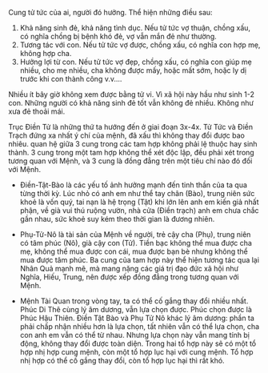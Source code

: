 Cung tử tức của ai, người đó hưởng. Thể hiện những điều sau:
1. Khả năng sinh đẻ, khả năng tình dục. Nếu tử tức vợ thuận, chồng xấu, có nghĩa chồng bị bệnh khó đẻ, vợ vẫn mắn đẻ như thường.
2. Tương tác với con. Nếu tử tức vợ được, chồng xấu, có nghĩa con hợp mẹ, không hợp cha.
3. Hưởng lợi từ con. Nếu tử tức vợ đẹp, chồng xấu, có nghĩa con giúp mẹ nhiều, cho mẹ nhiều, cha không được mấy, hoặc mất sớm, hoặc ly dị trước khi con thành công v.v....

Nhiều ít bây giờ không xem được bằng tử vi. Vì xã hội này hầu như sinh 1-2 con. Những người có khả năng sinh đẻ tốt vẫn không đẻ nhiều. Không như xưa đẻ thoải mái.

Trục Điền Tử là những thứ ta hướng đến ở giai đoạn 3x-4x. Tử Tức và Điền Trạch đứng xa nhất ý chí của mệnh, đã xấu thì không thay đổi được bao nhiêu.
quan hệ giữa 3 cung trong các tam hợp không phải lệ thuộc hay sinh thành.
3 cung trong một tam hợp không thể xét độc lập, đều phải xét trong tương quan với Mệnh, và 3 cung là đồng đẳng trên một tiêu chí nào đó đối với Mệnh.

- Điền-Tật-Bào là các yếu tố ảnh hưởng mạnh đến tinh thần của ta qua từng thời kỳ. Lúc nhỏ có anh em như thể tay chân (Bào), trung niên sức khoẻ là vốn quý, tai nạn là hệ trọng (Tật) khi lớn lên anh em kiến giả nhất phận, về già vui thú ruộng vườn, nhà cửa (Điền trạch) anh em chưa chắc gần nhau, sức khoẻ suy kém theo thời gian là đương nhiên.
- Phụ-Tử-Nô là tài sản của Mệnh về người, trẻ cậy cha (Phụ), trung niên có tâm phúc (Nô), già cậy con (Tử). Tiền bạc không thể mua được cha mẹ, không thể mua được con cái, mua được bạn bè nhưng không thể mua được tâm phúc. Ba cung của tam hợp này thể hiện tương tác qua lại Nhân Quả mạnh mẽ, mà mang nặng các giá trị đạo đức xã hội như Nghĩa, Hiếu, Trung, nên được xếp đồng đẳng trong tương quan với Mệnh.

- Mệnh Tài Quan trong vòng tay, ta có thể cố gắng thay đổi nhiều nhất.
  Phúc Di Thê cùng lý âm dương, vẫn lựa chọn được. Phúc chọn được là Phúc Hậu Thiên.
  Điền Tật Bào và Phụ Tử Nô khác lý âm dương: phần ta phải chấp nhận nhiều hơn là lựa chọn, tất nhiên vẫn có thể lựa chọn, cha con anh em vẫn có thể từ nhau.
  Nhưng lựa chọn này vẫn mang tính bị động, không thay đổi được toàn diện.
  Trong hai tổ hợp này sẽ có một tổ hợp nhị hợp cung mệnh, còn một tổ hợp lục hại với cung mệnh. Tổ hợp nhị hợp có thể cố gắng thay đổi, còn tổ hợp lục hại thì rất khó.